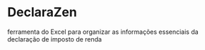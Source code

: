 # DeclaraZen
ferramenta do Excel para organizar as informações essenciais da declaração de imposto de renda
